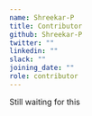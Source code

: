 ```yaml
---
name: Shreekar-P
title: Contributor
github: Shreekar-P
twitter: ""
linkedin: ""
slack: ""
joining_date: ""
role: contributor
---
```


Still waiting for this
